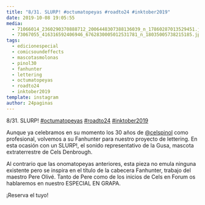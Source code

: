 ```yaml
---
title: "8/31. SLURP! #octumatopeyas #roadto24 #inktober2019"
date: 2019-10-08 19:05:55
media: 
  - 71066014_2360290370888712_2006448307388136039_n_17860287013529451.jpg
  - 73067055_416316592406946_6762830005012531781_n_18035005738215185.jpg
tags: 
  - edicionespecial
  - comicsoundeffects
  - mascotasmolonas
  - pinol30
  - fanhunter
  - lettering
  - octumatopeyas
  - roadto24
  - inktober2019
template: instagram
author: 24paginas
---
```


8/31. SLURP! [#octumatopeyas](/tags/octumatopeyas) [#roadto24](/tags/roadto24) [#inktober2019](/tags/inktober2019)

Aunque ya celebramos en su momento los 30 años de [@celspinol](https://instagram.com/celspinol) como profesional, volvemos a su Fanhunter para nuestro proyecto de lettering. En esta ocasión con un SLURP!, el sonido representativo de la Gusa, mascota extraterrestre de Cels Denbrough.

Al contrario que las onomatopeyas anteriores, esta pieza no emula ninguna existente pero se inspira en el título de la cabecera Fanhunter, trabajo del maestro Pere Olivé. Tanto de Pere como de los inicios de Cels en Forum os hablaremos en nuestro ESPECIAL EN GRAPA.

¡Reserva el tuyo!
